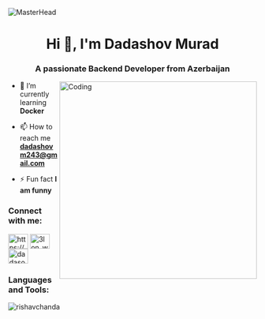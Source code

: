 ![MasterHead](https://mir-s3-cdn-cf.behance.net/project_modules/max_1200/79731568097599.5b50bca477735.jpg)
<h1 align="center">Hi 👋, I'm Dadashov Murad</h1>
<h3 align="center">A passionate Backend Developer from Azerbaijan</h3>
<img align="right" alt="Coding" width="400" src="https://cdn.dribbble.com/users/1162077/screenshots/3848914/programmer.gif">



- 🌱 I’m currently learning **Docker**

- 📫 How to reach me **dadashovm243@gmail.com**

- ⚡ Fun fact **I am funny**

<h3 align="left">Connect with me:</h3>
<p align="left">
<a href="https://fb.com/https://www.facebook.com/profile.php?id=100008144686598" target="blank"><img align="center" src="https://raw.githubusercontent.com/rahuldkjain/github-profile-readme-generator/master/src/images/icons/Social/facebook.svg" alt="https://www.facebook.com/profile.php?id=100008144686598" height="30" width="40" /></a>
<a href="https://www.youtube.com/c/3lon_win" target="blank"><img align="center" src="https://raw.githubusercontent.com/rahuldkjain/github-profile-readme-generator/master/src/images/icons/Social/youtube.svg" alt="3lon_win" height="30" width="40" /></a>
<a href="https://linkedin.com/in/dadasovm" target="blank"><img align="center" src="https://raw.githubusercontent.com/rahuldkjain/github-profile-readme-generator/master/src/images/icons/Social/linked-in-alt.svg" alt="dadasovm" height="30" width="40" /></a>
</p>


<h3 align="left">Languages and Tools:</h3>

<p><img align="left" src="https://github-readme-stats.vercel.app/api/top-langs?username=dadasovmurad&show_icons=true&locale=en&layout=compact&theme=tokyonight" alt="rishavchanda" /></p>

